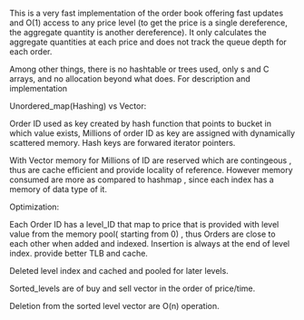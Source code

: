 This is a very fast implementation of the order book offering fast updates and O(1) access to any price level (to get the price is a single dereference, the aggregate quantity is another dereference). It only calculates the aggregate quantities at each price and does not track the queue depth for each order.

Among other things, there is no hashtable or trees used, only <vector>s and C arrays, and no allocation beyond what <vector> does. For description and implementation 
  
  Unordered_map(Hashing) vs Vector:
  
  Order ID used as key created by hash function that points to bucket in which value exists, Millions of order ID as key are assigned with dynamically scattered memory.
  Hash keys are forwared iterator pointers.
  
  With Vector memory for Millions of ID are reserved which are contingeous , thus are cache efficient and provide locality of reference.
  However memory consumed are more as compared to hashmap , since each index has a memory of data type of it.
  
  Optimization:
  
  Each Order ID has a level_ID that map to price that is provided with level value from the memory pool( starting from 0) , thus Orders are close to each other when added and indexed.
  Insertion is always at the end of level index. provide better TLB and cache.
  
  Deleted level index and cached and pooled for later levels.
  
  Sorted_levels are of buy and sell vector in the order of price/time.
  
  Deletion from the sorted level vector are O(n) operation.
  
  

